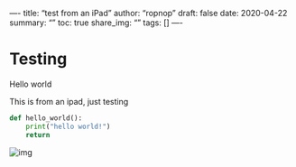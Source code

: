 —-
title: “test from an iPad”
author: “ropnop”
draft: false
date: 2020-04-22
summary: “”
toc: true
share_img: “”
tags: []
—-

# Testing
Hello world

This is from an ipad, just testing

```python
def hello_world():
	print("hello world!")
	return
```

![img](/images/2020/04/ipad_screenshot.png)